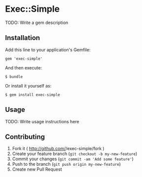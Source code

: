 # Exec::Simple

TODO: Write a gem description

## Installation

Add this line to your application's Gemfile:

    gem 'exec-simple'

And then execute:

    $ bundle

Or install it yourself as:

    $ gem install exec-simple

## Usage

TODO: Write usage instructions here

## Contributing

1. Fork it ( http://github.com/<my-github-username>/exec-simple/fork )
2. Create your feature branch (`git checkout -b my-new-feature`)
3. Commit your changes (`git commit -am 'Add some feature'`)
4. Push to the branch (`git push origin my-new-feature`)
5. Create new Pull Request
